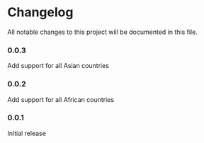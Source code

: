 # Changelog
All notable changes to this project will be documented in this file.

### 0.0.3

Add support for all Asian countries

### 0.0.2

Add support for all African countries

### 0.0.1

Initial release